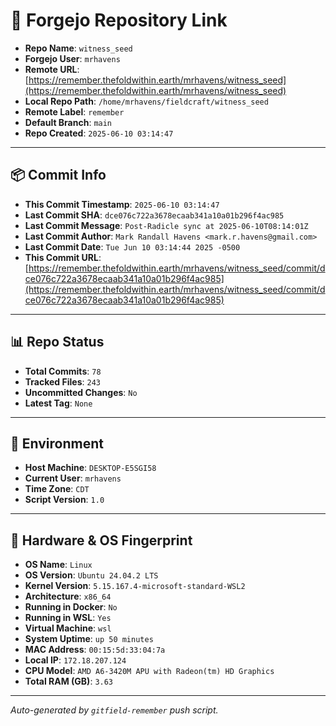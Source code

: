 # 🔗 Forgejo Repository Link

- **Repo Name**: `witness_seed`
- **Forgejo User**: `mrhavens`
- **Remote URL**: [https://remember.thefoldwithin.earth/mrhavens/witness_seed](https://remember.thefoldwithin.earth/mrhavens/witness_seed)
- **Local Repo Path**: `/home/mrhavens/fieldcraft/witness_seed`
- **Remote Label**: `remember`
- **Default Branch**: `main`
- **Repo Created**: `2025-06-10 03:14:47`

---

## 📦 Commit Info

- **This Commit Timestamp**: `2025-06-10 03:14:47`
- **Last Commit SHA**: `dce076c722a3678ecaab341a10a01b296f4ac985`
- **Last Commit Message**: `Post-Radicle sync at 2025-06-10T08:14:01Z`
- **Last Commit Author**: `Mark Randall Havens <mark.r.havens@gmail.com>`
- **Last Commit Date**: `Tue Jun 10 03:14:44 2025 -0500`
- **This Commit URL**: [https://remember.thefoldwithin.earth/mrhavens/witness_seed/commit/dce076c722a3678ecaab341a10a01b296f4ac985](https://remember.thefoldwithin.earth/mrhavens/witness_seed/commit/dce076c722a3678ecaab341a10a01b296f4ac985)

---

## 📊 Repo Status

- **Total Commits**: `78`
- **Tracked Files**: `243`
- **Uncommitted Changes**: `No`
- **Latest Tag**: `None`

---

## 🧭 Environment

- **Host Machine**: `DESKTOP-E5SGI58`
- **Current User**: `mrhavens`
- **Time Zone**: `CDT`
- **Script Version**: `1.0`

---

## 🧬 Hardware & OS Fingerprint

- **OS Name**: `Linux`
- **OS Version**: `Ubuntu 24.04.2 LTS`
- **Kernel Version**: `5.15.167.4-microsoft-standard-WSL2`
- **Architecture**: `x86_64`
- **Running in Docker**: `No`
- **Running in WSL**: `Yes`
- **Virtual Machine**: `wsl`
- **System Uptime**: `up 50 minutes`
- **MAC Address**: `00:15:5d:33:04:7a`
- **Local IP**: `172.18.207.124`
- **CPU Model**: `AMD A6-3420M APU with Radeon(tm) HD Graphics`
- **Total RAM (GB)**: `3.63`

---

_Auto-generated by `gitfield-remember` push script._

